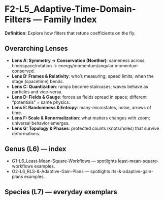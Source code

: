 # F2-L5_Adaptive-Time-Domain-Filters — Family Index
**Definition:** Explore how filters that retune coefficients on the fly.

## Overarching Lenses

- **Lens A: Symmetry -> Conservation (Noether)**: sameness across time/space/rotation → energy/momentum/angular momentum conserved.
- **Lens B: Frames & Relativity**: who’s measuring; speed limits; when the stage (spacetime) bends.
- **Lens C: Quantization**: ramps become staircases; waves behave as particles and vice-versa.
- **Lens D: Fields & Gauge**: forces as fields spread in space; different “potentials” = same physics.
- **Lens E: Randomness & Entropy**: many-microstates, noise, arrows of time.
- **Lens F: Scale & Renormalization**: what matters changes with zoom; universal behavior emerges.
- **Lens G: Topology & Phases**: protected counts (knots/holes) that survive deformations.

## Genus (L6) — index
- G1-L6_Least-Mean-Square-Workflows — spotlights least-mean-square-workflows examples.
- G2-L6_RLS-&-Adaptive-Gain-Plans — spotlights rls-&-adaptive-gain-plans examples.

## Species (L7) — everyday exemplars
